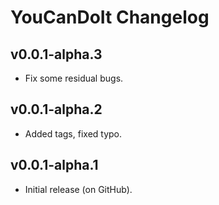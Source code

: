 # YouCanDoIt Changelog
## v0.0.1-alpha.3
- Fix some residual bugs.
## v0.0.1-alpha.2
- Added tags, fixed typo.
## v0.0.1-alpha.1
- Initial release (on GitHub).